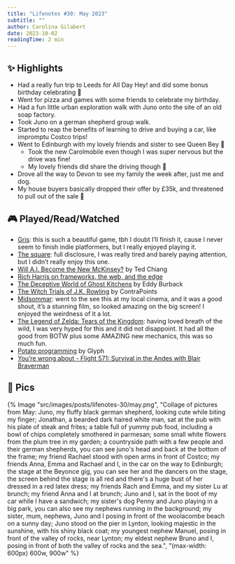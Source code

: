 ```yaml
---
title: "Lifenotes #30: May 2023"
subtitle: ""
author: Carolina Gilabert
date: 2023-10-02
readingTime: 2 min
---
```


## ✨ Highlights

- Had a really fun trip to Leeds for All Day Hey! and did some bonus birthday celebrating 🥳
- Went for pizza and games with some friends to celebrate my birthday.
- Had a fun little urban exploration walk with Juno onto the site of an old soap factory.
- Took Juno on a german shepherd group walk.
- Started to reap the benefits of learning to drive and buying a car, like impromptu Costco trips!
- Went to Edinburgh with my lovely friends and sister to see Queen Bey 💃
    - Took the new Carolmobile even though I was super nervous but the drive was fine!
    - My lovely friends did share the driving though 💛
- Drove all the way to Devon to see my family the week after, just me and dog.
- My house buyers basically dropped their offer by £35k, and threatened to pull out of the sale 🫠

## 🎮 Played/Read/Watched

- [Gris](https://www.nintendo.co.uk/Games/Nintendo-Switch-download-software/GRIS-1483920.html): this is such a beautiful game, tbh I doubt I’ll finish it, cause I never seem to finish indie platformers, but I really enjoyed playing it.
- [The square](https://www.imdb.com/title/tt4995790/): full disclosure, I was really tired and barely paying attention, but I didn’t really enjoy this one.
- [Will A.I. Become the New McKinsey?](https://www.newyorker.com/science/annals-of-artificial-intelligence/will-ai-become-the-new-mckinsey) by Ted Chiang
- [Rich Harris on frameworks, the web, and the edge](https://www.youtube.com/watch?v=uXCipjbcQfM)
- [The Deceptive World of Ghost Kitchens](https://www.youtube.com/watch?v=KkIkymh5Ayg) by Eddy Burback
- [The Witch Trials of J.K. Rowling](https://www.youtube.com/watch?v=EmT0i0xG6zg) by ContraPoints
- [Midsommar](https://www.imdb.com/title/tt8772262/): went to the see this at my local cinema, and it was a good shout, it’s a stunning film, so looked amazing on the big screen! I enjoyed the weirdness of it a lot.
- [The Legend of Zelda: Tears of the Kingdom](https://www.nintendo.co.uk/Games/Nintendo-Switch-games/The-Legend-of-Zelda-Tears-of-the-Kingdom-1576884.html): having loved breath of the wild, I was very hyped for this and it did not disappoint. It had all the good from BOTW plus some AMAZING new mechanics, this was so much fun.
- [Potato programming](https://blog.glyph.im/2022/12/potato-programming.html) by Glyph
- [You’re wrong about - Flight 571: Survival in the Andes with Blair Braverman](https://yourewrongabout.buzzsprout.com/1112270/11602816-flight-571-survival-in-the-andes-with-blair-braverman)

## 📸 Pics
{% Image "src/images/posts/lifenotes-30/may.png", "Collage of pictures from May: Juno, my fluffy black german shepherd, looking cute while biting my finger; Jonathan, a bearded dark haired white man, sat at the pub with his plate of steak and frites; a table full of yummy pub food, including a bowl of chips completely smothered in parmesan; some small white flowers from the plum tree in my garden; a countryside path with a few people and their german shepherds, you can see juno's head and back at the bottom of the frame; my friend Rachael stood with open arms in front of Costco; my friends Anna, Emma and Rachael and I, in the car on the way to Edinburgh; the stage at the Beyonce gig, you can see her and the dancers on the stage, the screen behind the stage is all red and there's a huge bust of her dressed in a red latex dress; my friends Rach and Emma, and my sister Lu at brunch; my friend Anna and I at brunch; Juno and I, sat in the boot of my car while I have a sandwich; my sister's dog Penny and Juno playing in a big park, you can also see my nephews running in the background; my sister, mum, nephews, Juno and I posing in front of the woolacombe beach on a sunny day; Juno stood on the pier in Lynton, looking majestic in the sunshine, with his shiny black coat; my youngest nephew Manuel, posing in front of the valley of rocks, near Lynton; my eldest nephew Bruno and I, posing in front of both the valley of rocks and the sea.", "(max-width: 600px) 600w, 900w" %}
